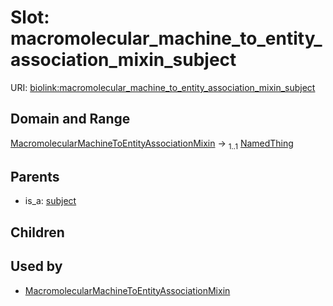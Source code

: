 
# Slot: macromolecular_machine_to_entity_association_mixin_subject




URI: [biolink:macromolecular_machine_to_entity_association_mixin_subject](https://w3id.org/biolink/vocab/macromolecular_machine_to_entity_association_mixin_subject)


## Domain and Range

[MacromolecularMachineToEntityAssociationMixin](MacromolecularMachineToEntityAssociationMixin.md) &#8594;  <sub>1..1</sub> [NamedThing](NamedThing.md)

## Parents

 *  is_a: [subject](subject.md)

## Children


## Used by

 * [MacromolecularMachineToEntityAssociationMixin](MacromolecularMachineToEntityAssociationMixin.md)

